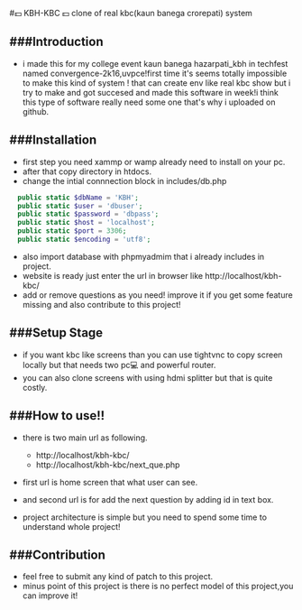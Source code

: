 #:dollar: KBH-KBC :dollar:
clone of real kbc(kaun banega crorepati) system

###Introduction
---------------
- i made this for my college event kaun banega hazarpati_kbh in techfest named convergence-2k16,uvpce!first time it's seems totally impossible to make this kind of system !
  that can create env like real kbc show but i try to make and got succesed and made this software in week!i think this type of software really need some one that's why i uploaded on github.

###Installation
---------------
- first step you need xammp or wamp already need to install on your pc.
- after that copy directory in htdocs.
- change the intial connnection block in includes/db.php
```php
  public static $dbName = 'KBH';
  public static $user = 'dbuser';
  public static $password = 'dbpass';
  public static $host = 'localhost';
  public static $port = 3306;
  public static $encoding = 'utf8';
```
- also import database with phpmyadmim that i already includes in project.
- website is ready just enter the url in browser like http://localhost/kbh-kbc/
- add or remove questions as you need!
   improve it if you get some feature missing and also contribute to this project!

###Setup Stage
-----------
- if you want kbc like screens than you can use tightvnc to copy screen locally but that needs two pc:computer: and powerful router.
- you can also clone screens with using hdmi splitter but that is quite costly.

###How to use!!
---------------
- there is two main url as following.
  - http://localhost/kbh-kbc/
  - http://localhost/kbh-kbc/next_que.php
- first url is home screen that what user can see.
- and second url is for add the next question by adding id in text box.

- project architecture is simple but you need to spend some time to understand whole project!

###Contribution
----------------
- feel free to submit any kind of patch to this project.
- minus point of this project is there is no perfect model of this project,you can improve it!
